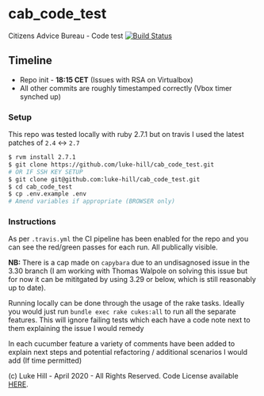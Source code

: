 # cab_code_test
Citizens Advice Bureau - Code test
[![Build Status](https://travis-ci.com/luke-hill/cab_code_test.png)](https://travis-ci.com/luke-hill/cab_code_test)

## Timeline

- Repo init - **18:15 CET** (Issues with RSA on Virtualbox)
- All other commits are roughly timestamped correctly (Vbox timer synched up)

### Setup

This repo was tested locally with ruby 2.7.1 but on travis I used the latest patches of
`2.4` <-> `2.7`
```bash
$ rvm install 2.7.1
$ git clone https://github.com/luke-hill/cab_code_test.git
# OR IF SSH KEY SETUP
$ git clone git@github.com:luke-hill/cab_code_test.git
$ cd cab_code_test
$ cp .env.example .env
# Amend variables if appropriate (BROWSER only)
```

### Instructions

As per `.travis.yml` the CI pipeline has been enabled for the repo and you can see the
red/green passes for each run. All publically visible.

**NB:** There is a cap made on `capybara` due to an undisagnosed issue in the 3.30 branch
(I am working with Thomas Walpole on solving this issue but for now it can be mititgated
by using 3.29 or below, which is still reasonably up to date).

Running locally can be done through the usage of the rake tasks. Ideally you would just run
`bundle exec rake cukes:all` to run all the separate features. This will ignore failing tests
which each have a code note next to them explaining the issue I would remedy

In each cucumber feature a variety of comments have been added to explain next steps and
potential refactoring / additional scenarios I would add (If time permitted)

(c) Luke Hill - April 2020 - All Rights Reserved.
Code License available [HERE](https://www.github.com/luke-hill/cab_code_test/blob/master/LICENSE).
